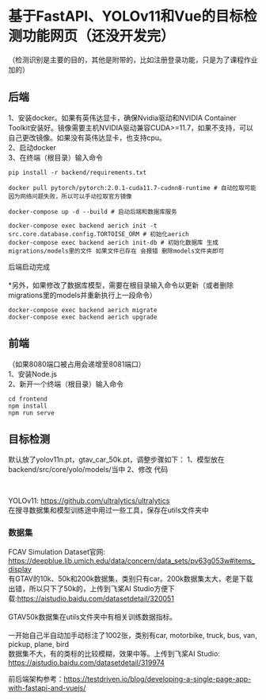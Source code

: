 # 基于FastAPI、YOLOv11和Vue的目标检测功能网页（还没开发完）
（检测识别是主要的目的，其他是附带的，比如注册登录功能，只是为了课程作业加的）
## 后端
1、安装docker。如果有英伟达显卡，确保Nvidia驱动和NVIDIA Container Toolkit安装好。镜像需要主机NVIDIA驱动兼容CUDA>=11.7，如果不支持，可以自己更改镜像。如果没有英伟达显卡，也支持cpu。\
2、启动docker\
3、在终端（根目录）输入命令
```
pip install -r backend/requirements.txt

docker pull pytorch/pytorch:2.0.1-cuda11.7-cudnn8-runtime # 自动拉取可能因为网络问题失败，所以可以手动拉取官方镜像

docker-compose up -d --build # 启动后端和数据库服务

docker-compose exec backend aerich init -t src.core.database.config.TORTOISE_ORM # 初始化aerich
docker-compose exec backend aerich init-db # 初始化数据库 生成migrations/models里的文件 如果文件已存在 会报错 删除models文件夹即可
```
后端启动完成\
\
*另外，如果修改了数据库模型，需要在根目录输入命令以更新（或者删除migrations里的models并重新执行上一段命令）
```
docker-compose exec backend aerich migrate
docker-compose exec backend aerich upgrade
```
## 前端
（如果8080端口被占用会递增至8081端口）\
1、安装Node.js\
2、新开一个终端（根目录）输入命令
```
cd frontend
npm install
npm run serve
```
## 目标检测
默认放了yolov11n.pt，gtav_car_50k.pt，调整步骤如下：
1、模型放在backend/src/core/yolo/models/当中
2、修改 代码
```

```
\
YOLOv11: https://github.com/ultralytics/ultralytics \
在搜寻数据集和模型训练途中用过一些工具，保存在utils文件夹中
### 数据集
FCAV Simulation Dataset官网: https://deepblue.lib.umich.edu/data/concern/data_sets/pv63g053w#items_display \
有GTAV的10k、50k和200k数据集，类别只有car。200k数据集太大，老是下载出错，所以只下了50k的，上传到飞桨AI Studio方便下载:https://aistudio.baidu.com/datasetdetail/320051  \
\
GTAV50k数据集在utils文件夹中有相关训练数据指标。\
\
一开始自己半自动加手动标注了1002张，类别有car, motorbike, truck, bus, van, pickup, plane, bird\
数据集不大，有的类标的比较模糊，效果中等。上传到飞桨AI Studio: https://aistudio.baidu.com/datasetdetail/319974

前后端架构参考：https://testdriven.io/blog/developing-a-single-page-app-with-fastapi-and-vuejs/
